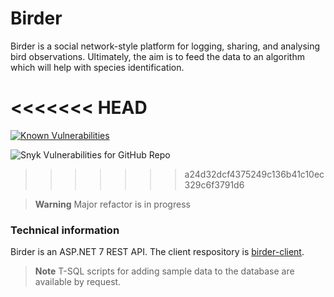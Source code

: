 # Birder
Birder is a social network-style platform for logging, sharing, and analysing bird observations. Ultimately, the aim is to feed the data to an algorithm which will help with species identification. 

<<<<<<< HEAD
=======
[![Known Vulnerabilities](https://snyk.io/test/github/WinthorpeCross/birder-server/badge.svg)](https://snyk.io/test/github/WinthorpeCross/birder-server)

![Snyk Vulnerabilities for GitHub Repo](https://img.shields.io/snyk/vulnerabilities/github/WinthorpeCross/birder-server)
>>>>>>> a24d32dcf4375249c136b41c10ec329c6f3791d6

> **Warning**
> Major refactor is in progress

### Technical information

Birder is an ASP.NET 7 REST API.
The client respository is [birder-client](https://github.com/WinthorpeCross/birder-server).

> **Note**
> T-SQL scripts for adding sample data to the database are available by request.
